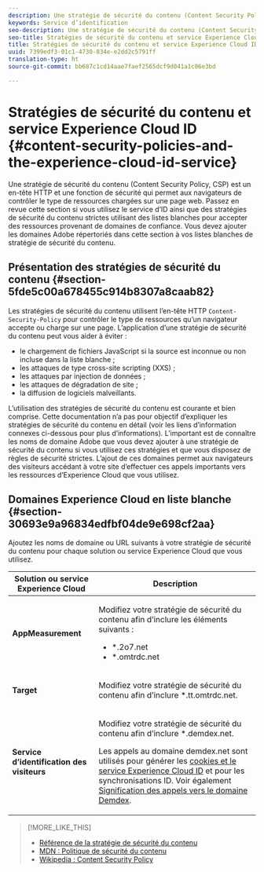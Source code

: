 ```yaml
---
description: Une stratégie de sécurité du contenu (Content Security Policy, CSP) est un en-tête HTTP et une fonction de sécurité qui permet aux navigateurs de contrôler le type de ressources chargées sur une page web. Passez en revue cette section si vous utilisez le service d’ID ainsi que des stratégies de sécurité du contenu strictes utilisant des listes blanches pour accepter des ressources provenant de domaines de confiance. Vous devez ajouter les domaines Adobe répertoriés dans cette section à vos listes blanches de stratégie de sécurité du contenu.
keywords: Service d’identification
seo-description: Une stratégie de sécurité du contenu (Content Security Policy, CSP) est un en-tête HTTP et une fonction de sécurité qui permet aux navigateurs de contrôler le type de ressources chargées sur une page web. Passez en revue cette section si vous utilisez le service d’ID ainsi que des stratégies de sécurité du contenu strictes utilisant des listes blanches pour accepter des ressources provenant de domaines de confiance. Vous devez ajouter les domaines Adobe répertoriés dans cette section à vos listes blanches de stratégie de sécurité du contenu.
seo-title: Stratégies de sécurité du contenu et service Experience Cloud ID
title: Stratégies de sécurité du contenu et service Experience Cloud ID
uuid: 7399edf3-01c1-4730-834e-e2dd2c5791ff
translation-type: ht
source-git-commit: bb687c1cd14aae7faef2565dcf9d041a1c06e3bd

---
```



# Stratégies de sécurité du contenu et service Experience Cloud ID {#content-security-policies-and-the-experience-cloud-id-service}

Une stratégie de sécurité du contenu (Content Security Policy, CSP) est un en-tête HTTP et une fonction de sécurité qui permet aux navigateurs de contrôler le type de ressources chargées sur une page web. Passez en revue cette section si vous utilisez le service d’ID ainsi que des stratégies de sécurité du contenu strictes utilisant des listes blanches pour accepter des ressources provenant de domaines de confiance. Vous devez ajouter les domaines Adobe répertoriés dans cette section à vos listes blanches de stratégie de sécurité du contenu.

## Présentation des stratégies de sécurité du contenu {#section-5fde5c00a678455c914b8307a8caab82}

Les stratégies de sécurité du contenu utilisent l’en-tête HTTP `Content-Security-Policy` pour contrôler le type de ressources qu’un navigateur accepte ou charge sur une page. L’application d’une stratégie de sécurité du contenu peut vous aider à éviter :

* le chargement de fichiers JavaScript si la source est inconnue ou non incluse dans la liste blanche ;
* les attaques de type cross-site scripting (XXS) ;
* les attaques par injection de données ;
* les attaques de dégradation de site ;
* la diffusion de logiciels malveillants.

L’utilisation des stratégies de sécurité du contenu est courante et bien comprise. Cette documentation n’a pas pour objectif d’expliquer les stratégies de sécurité du contenu en détail (voir les liens d’information connexes ci-dessous pour plus d’informations). L’important est de connaître les noms de domaine Adobe que vous devez ajouter à une stratégie de sécurité du contenu si vous utilisez ces stratégies et que vous disposez de règles de sécurité strictes. L’ajout de ces domaines permet aux navigateurs des visiteurs accédant à votre site d’effectuer ces appels importants vers les ressources d’Experience Cloud que vous utilisez.

## Domaines Experience Cloud en liste blanche {#section-30693e9a96834edfbf04de9e698cf2aa}

Ajoutez les noms de domaine ou URL suivants à votre stratégie de sécurité du contenu pour chaque solution ou service Experience Cloud que vous utilisez.

<table id="table_EC9FC999A62D4B7A830CE73B0AB9EF3C"> 
 <thead> 
  <tr> 
   <th colname="col1" class="entry"> Solution ou service Experience Cloud </th> 
   <th colname="col2" class="entry"> Description </th> 
  </tr> 
 </thead>
 <tbody> 
  <tr> 
   <td colname="col1"> <p> <b>AppMeasurement</b> </p> </td> 
   <td colname="col2"> <p>Modifiez votre stratégie de sécurité du contenu afin d’inclure les éléments suivants : </p> <p> 
     <ul id="ul_7522AE83A03A4115A84DF5B32D6DD79B"> 
      <li id="li_AB1EC161FB154BEDA1BEFE76C8A38A90"> <span class="codeph"> *.2o7.net</span> </li> 
      <li id="li_4B12A283716746949201528CD6AF529E"> <span class="codeph"> *.omtrdc.net</span> </li> 
     </ul> </p> </td> 
  </tr> 
  <tr> 
   <td colname="col1"> <p> <b>Target</b> </p> </td> 
   <td colname="col2"> <p>Modifiez votre stratégie de sécurité du contenu afin d’inclure <span class="codeph">*.tt.omtrdc.net</span>. </p> </td> 
  </tr> 
  <tr> 
   <td colname="col1"> <p> <b>Service d’identification des visiteurs</b> </p> </td> 
   <td colname="col2"> <p>Modifiez votre stratégie de sécurité du contenu afin d’inclure <span class="codeph">*.demdex.net</span>. </p> <p>Les appels au domaine <span class="codeph"> demdex.net</span> sont utilisés pour générer les <a href="../mcvid-introduction/mcvid-cookies.md" format="dita" scope="local">cookies et le service Experience Cloud ID</a> et pour les synchronisations ID. Voir également <a href="https://marketing.adobe.com/resources/help/en_US/aam/demdex-calls.html" format="https" scope="external">Signification des appels vers le domaine Demdex</a>. </p> </td> 
  </tr> 
 </tbody> 
</table>

>[!MORE_LIKE_THIS]
>
>* [Référence de la stratégie de sécurité du contenu](https://content-security-policy.com/)
>* [MDN : Politique de sécurité du contenu](https://developer.mozilla.org/fr-FR/docs/Web/HTTP/CSP)
>* [Wikipedia : Content Security Policy](https://fr.wikipedia.org/wiki/Content_Security_Policy)

